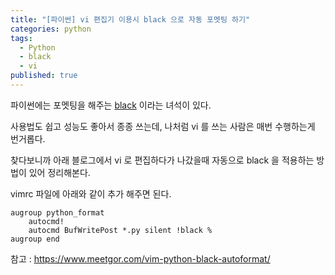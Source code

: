 ```yaml
---
title: "[파이썬] vi 편집기 이용시 black 으로 자동 포멧팅 하기"
categories: python
tags:
  - Python
  - black
  - vi
published: true
---
```


파이썬에는 포멧팅을 해주는 [black](https://github.com/psf/black) 이라는 녀석이 있다.

사용법도 쉽고 성능도 좋아서 종종 쓰는데, 나처럼 vi 를 쓰는 사람은 매번 수행하는게 번거롭다.

찾다보니까 아래 블로그에서 vi 로 편집하다가 나갔을때 자동으로 black 을 적용하는 방법이 있어 정리해본다.

vimrc 파일에 아래와 같이 추가 해주면 된다.

```
augroup python_format
    autocmd!
    autocmd BufWritePost *.py silent !black %
augroup end
```


참고 : https://www.meetgor.com/vim-python-black-autoformat/
